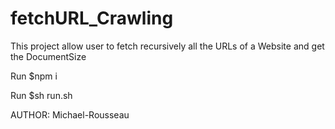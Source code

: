 # fetchURL_Crawling
This project allow user to fetch recursively all the URLs of a Website and get the DocumentSize

Run $npm i

Run $sh run.sh

AUTHOR: Michael-Rousseau